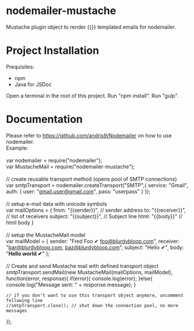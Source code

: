 nodemailer-mustache
================

Mustache plugin object to render {{}} templated emails for nodemailer.

Project Installation
====================

Prequisites:
- npm
- Java for JSDoc

Open a terminal in the root of this project.
Run "npm install".
Run "gulp".

Documentation
=============

Please refer to https://github.com/andris9/Nodemailer on how to use nodemailer. 
<br />
Example:
<br />
<br />
var nodemailer = require("nodemailer");
<br />
var MustacheMail = require("nodemailer-mustache");
<br />
<br />
// create reusable transport method (opens pool of SMTP connections)
<br />
var smtpTransport = nodemailer.createTransport("SMTP",{
    service: "Gmail",
    auth: {
        user: "gmail.user@gmail.com",
        pass: "userpass"
    }
});
<br />
<br />
// setup e-mail data with unicode symbols
<br />
var mailOptions = {
    from: "{{sender}}", // sender address
    to: "{{receiver}}", // list of receivers
    subject: "{{subject}}", // Subject line
    html: "{{body}}" // html body
}
<br />
<br />
// setup the MustacheMail model
<br />
var mailModel = {
    sender: "Fred Foo ✔ <foo@blurdybloop.com>",
    receiver: "bar@blurdybloop.com, baz@blurdybloop.com",
    subject: "Hello ✔",
    body: "<b>Hello world ✔</b>"
};
<br />
<br />
// Create and send Mustache mail with defined transport object
<br />
smtpTransport.sendMail(new MustacheMail(mailOptions, mailModel), function(error, response){
    if(error){
        console.log(error);
    }else{
        console.log("Message sent: " + response.message);
    }

    // if you don't want to use this transport object anymore, uncomment following line
    //smtpTransport.close(); // shut down the connection pool, no more messages
});
